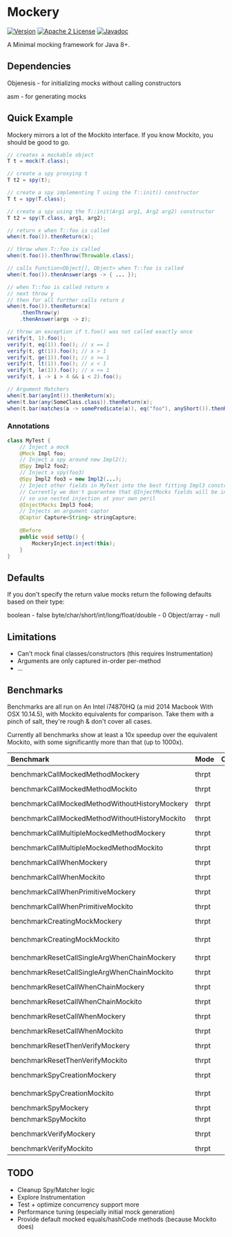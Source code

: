 # Mockery

[![Version](https://img.shields.io/badge/version-1.0.0-orange.svg)](https://github.com/MichaelLeith/Mockery/tree/v1.0.0)
[![Apache 2 License](https://img.shields.io/badge/license-Apache2-blue.svg)](https://github.com/MichaelLeith/Mockery/tree/v1.0.0/LICENSE)
[![Javadoc](https://img.shields.io/badge/javadoc-1.0.0-green.svg)](https://mikeleith.com/Mockery/)

A Minimal mocking framework for Java 8+.

## Dependencies

Objenesis - for initializing mocks without calling constructors

asm - for generating mocks

## Quick Example

Mockery mirrors a lot of the Mockito interface. If you know Mockito, you should be good to go.

```java
// creates a mockable object
T t = mock(T.class);

// create a spy proxying t
T t2 = spy(t);

// create a spy implementing T using the T::init() constructor
T t = spy(T.class);

// create a spy using the T::init(Arg1 arg1, Arg2 arg2) constructor
T t2 = spy(T.class, arg1, arg2);

// return x when T::foo is called
when(t.foo()).thenReturn(x);

// throw when T::foo is called
when(t.foo()).thenThrow(Throwable.class); 

// calls Function<Object[], Object> when T::foo is called
when(t.foo()).thenAnswer(args -> { ... });

// when T::foo is called return x
// next throw y
// then for all further calls return z
when(t.foo()).thenReturn(x)
    .thenThrow(y)
    .thenAnswer(args -> z);

// throw an exception if t.foo() was not called exactly once
verify(t, 1).foo();
verify(t, eq(1)).foo(); // x == 1
verify(t, gt(1)).foo(); // x > 1
verify(t, ge(1)).foo(); // x >= 1
verify(t, lt(1)).foo(); // x < 1
verify(t, le(1)).foo(); // x <= 1
verify(t, i -> i > 4 && i < 2).foo();

// Argument Matchers
when(t.bar(anyInt()).thenReturn(x);
when(t.bar(any(SomeClass.class)).thenReturn(x);
when(t.bar(matches(a -> somePredicate(a)), eq("foo"), anyShort()).thenReturn(x);
```

### Annotations

```java
class MyTest {
    // Inject a mock
    @Mock Impl foo;
    // Inject a spy around new Impl2();
    @Spy Impl2 foo2;
    // Inject a spy(foo3)
    @Spy Impl2 foo3 = new Impl2(...);
    // Inject other fields in MyTest into the best fitting Impl3 constructor (see MockeryInject.java)
    // Currently we don't guarantee that @InjectMocks fields will be initialized (i.e we don't resolve the dag of constructors), 
    // so use nested injection at your own peril
    @InjectMocks Impl3 foo4;
    // Injects an argument captor
    @Captor Capture<String> stringCapture;
    
    @Before
    public void setUp() {
        MockeryInject.inject(this);
    }
}
```

## Defaults

If you don't specify the return value mocks return the following defaults based on their type:

boolean - false
byte/char/short/int/long/float/double - 0
Object/array - null

## Limitations

* Can't mock final classes/constructors (this requires Instrumentation)
* Arguments are only captured in-order per-method
* ...

## Benchmarks

Benchmarks are all run on An Intel i74870HQ (a mid 2014 Macbook With OSX 10.14.5), with Mockito equivalents for comparison. Take them with a pinch of salt, they're rough & don't cover all cases.

Currently all benchmarks show at least a 10x speedup over the equivalent Mockito, with some significantly more than that (up to 1000x).

| Benchmark                                       | Mode  | Cnt  | Score            | Error             | Units |
| :---------------------------------------------- | ----- | ---: | ---------------: | ----------------: | ----- |
| benchmarkCallMockedMethodMockery                | thrpt |   20 |  ``5331026.301`` | ±  ``95661.425``  | ops/s |
| benchmarkCallMockedMethodMockito                | thrpt |   20 |    ``85706.094`` | ±   ``2898.825``  | ops/s |
| benchmarkCallMockedMethodWithoutHistoryMockery  | thrpt |   20 |  ``5264662.096`` | ± ``134407.460``  | ops/s |
| benchmarkCallMockedMethodWithoutHistoryMockito  | thrpt |   20 |    ``90093.499`` | ±   ``2896.912``  | ops/s |
| benchmarkCallMultipleMockedMethodMockery        | thrpt |   20 |  ``2926466.444`` | ±  ``54314.172``  | ops/s |
| benchmarkCallMultipleMockedMethodMockito        | thrpt |   20 |    ``42731.195`` | ±   ``1367.676``  | ops/s |
| benchmarkCallWhenMockery                        | thrpt |   20 |  ``2014668.259`` | ±  ``37970.570``  | ops/s |
| benchmarkCallWhenMockito                        | thrpt |   20 |     ``2467.884`` | ±     ``29.706``  | ops/s |
| benchmarkCallWhenPrimitiveMockery               | thrpt |   20 |  ``2645382.820`` | ±  ``34503.139``  | ops/s |
| benchmarkCallWhenPrimitiveMockito               | thrpt |   20 |     ``1893.185`` | ±     ``22.615``  | ops/s |
| benchmarkCreatingMockMockery                    | thrpt |   20 | ``30420720.292`` | ± ``583631.930``  | ops/s |
| benchmarkCreatingMockMockito                    | thrpt |   20 |  ``1932487.150`` | ±  ``39684.368``  | ops/s |
| benchmarkResetCallSingleArgWhenChainMockery     | thrpt |   20 |   ``718397.012`` | ±  ``10915.708``  | ops/s |
| benchmarkResetCallSingleArgWhenChainMockito     | thrpt |   20 |    ``16573.017`` | ±    ``476.281``  | ops/s |
| benchmarkResetCallWhenChainMockery              | thrpt |   20 |  ``1050775.816`` | ±  ``13502.864``  | ops/s |
| benchmarkResetCallWhenChainMockito              | thrpt |   20 |    ``17258.047`` | ±    ``554.500``  | ops/s |
| benchmarkResetCallWhenMockery                   | thrpt |   20 |  ``2028126.288`` | ±  ``38689.473``  | ops/s |
| benchmarkResetCallWhenMockito                   | thrpt |   20 |    ``28509.275`` | ±   ``1007.732``  | ops/s |
| benchmarkResetThenVerifyMockery                 | thrpt |   20 |  ``1738147.820`` | ±  ``14056.533``  | ops/s |
| benchmarkResetThenVerifyMockito                 | thrpt |   20 |    ``29528.976`` | ±   ``1011.451``  | ops/s |
| benchmarkSpyCreationMockery                     | thrpt |   20 | ``23252810.694`` | ±  ``91828.124``  | ops/s |
| benchmarkSpyCreationMockito                     | thrpt |   20 |  ``1806122.406`` | ±  ``30543.991``  | ops/s |
| benchmarkSpyMockery                             | thrpt |   20 |   ``898540.079`` | ±   ``9542.878``  | ops/s |
| benchmarkSpyMockito                             | thrpt |   20 |    ``17783.933`` | ±    ``587.604``  | ops/s |
| benchmarkVerifyMockery                          | thrpt |   20 |  ``1729869.162`` | ±  ``21367.168``  | ops/s |
| benchmarkVerifyMockito                          | thrpt |   20 |     ``1124.063`` | ±      ``4.414``  | ops/s |

## TODO

* Cleanup Spy/Matcher logic
* Explore Instrumentation
* Test + optimize concurrency support more
* Performance tuning (especially initial mock generation)
* Provide default mocked equals/hashCode methods (because Mockito does)
